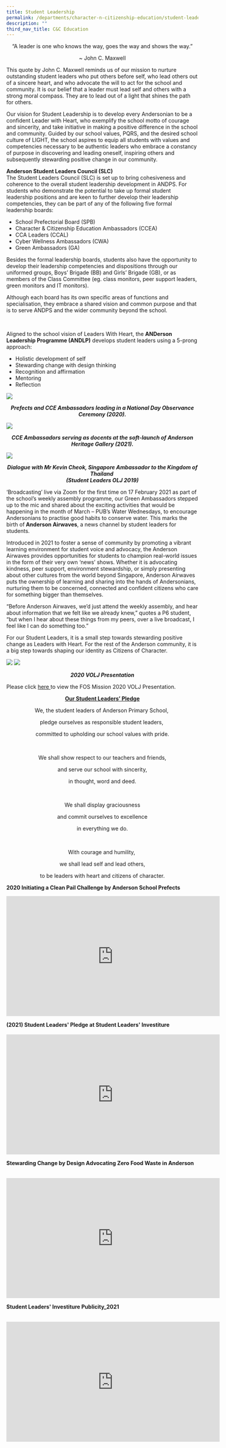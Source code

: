 ```yaml
---
title: Student Leadership
permalink: /departments/character-n-citizenship-education/student-leadership
description: ""
third_nav_title: C&C Education
---
```

<p style="text-align: center;">“A leader is one who knows the way, goes the way and shows the way.”</p>
<p style="text-align: center;">~ John C. Maxwell</p>

<p>This quote by John C. Maxwell reminds us of our mission to nurture outstanding student leaders who put others before self, who lead others out of a sincere heart, and who advocate the will to act for the school and community. It is our belief that a leader must lead self and others with a strong moral compass. They are to lead out of a light that shines the path for others.</p>
<p>Our vision for Student Leadership is to develop every Andersonian to be a confident Leader with Heart, who exemplify the school motto of courage and sincerity, and take initiative in making a positive difference in the school and community. Guided by our school values, PQRS, and the desired school culture of LIGHT, the school aspires to equip all students with values and competencies necessary to be authentic leaders who embrace a constancy of purpose in discovering and leading oneself, inspiring others and subsequently stewarding positive change in our community.</p>

<p><strong>Anderson Student Leaders Council (SLC)</strong><br>
The Student Leaders Council (SLC) is set up to bring cohesiveness and coherence to the overall student leadership development in ANDPS. For students who demonstrate the potential to take up formal student leadership positions and are keen to further develop their leadership competencies, they can be part of any of the following five formal leadership boards:</p>
<ul>
<li>School Prefectorial Board (SPB)</li>
<li>Character &amp; Citizenship Education Ambassadors (CCEA)</li>
<li>CCA Leaders (CCAL)</li>
<li>Cyber Wellness Ambassadors (CWA)</li>
<li>Green Ambassadors (GA)</li>
</ul>

<p>Besides the formal leadership boards, students also have the opportunity to develop their leadership competencies and dispositions through our uniformed groups, Boys’ Brigade (BB) and Girls’ Brigade (GB), or as members of the Class Committee (eg. class monitors, peer support leaders, green monitors and IT monitors).</p>

<p>Although each board has its own specific areas of functions and specialisation, they embrace a shared vision and common purpose and that is to serve ANDPS and the wider community beyond the school.</p>
<div>&nbsp;</div>
<div>
<p>Aligned to the school vision of Leaders With Heart, the&nbsp;<strong>ANDerson Leadership Programme (ANDLP)</strong>&nbsp;develops student leaders using a 5-prong approach:</p>
<div>
<ul>
<li>Holistic development of self</li>
<li>Stewarding change with design thinking</li>
<li>Recognition and affirmation</li>
<li>Mentoring</li>
<li>Reflection</li>
</ul>
</div>
</div>

![](/images/apscce3.jpeg)
<p style="text-align: center;"><strong><em>Prefects and CCE Ambassadors leading in a National Day Observance Ceremony (2020).</em></strong></p>

![](/images/apscce4.png)
<p style="text-align: center;"><strong><em>CCE Ambassadors serving as docents at the soft-launch of Anderson Heritage Gallery (2021).</em></strong></p>

![](/images/apscce5.jpeg)

<p style="text-align: center;"><strong><em>Dialogue with Mr Kevin Cheok, Singapore Ambassador to the Kingdom of Thailand&nbsp;<br></em></strong><strong><em>(Student Leaders OLJ 2019)</em></strong></p>

<p>‘Broadcasting’ live via Zoom for the first time on 17 February 2021 as part of the school’s weekly assembly programme, our Green Ambassadors stepped up to the mic and shared about the exciting activities that would be happening in the month of March – PUB’s Water Wednesdays, to encourage Andersonians to practise good habits to conserve water. This marks the birth of<strong>&nbsp;Anderson Airwaves</strong>, a news channel by student leaders for students.</p>
<p>Introduced in 2021 to foster a sense of community by promoting a vibrant learning environment for student voice and advocacy, the Anderson Airwaves provides opportunities for students to champion real-world issues in the form of their very own ‘news’ shows. Whether it is advocating kindness, peer support, environment stewardship, or simply presenting about other cultures from the world beyond Singapore, Anderson Airwaves puts the ownership of learning and sharing into the hands of Andersonians, nurturing them to be concerned, connected and confident citizens who care for something bigger than themselves.</p>
<p>“Before Anderson Airwaves, we’d just attend the weekly assembly, and hear about information that we felt like we already knew,” quotes a P6 student, “but when I hear about these things from my peers, over a live broadcast, I feel like I can do something too.”</p>
<p>For our Student Leaders, it is a small step towards stewarding positive change as Leaders with Heart. For the rest of the Anderson community, it is a big step towards shaping our identity as Citizens of Character.</p>

![](/images/2020%20VOLJ%20presentation%20by%20Student%20Leaders%201.jpeg)
![](/images/2020%20VOLJ%20presentation%20by%20Student%20Leaders%202.jpeg)
<p style="text-align: center;"><strong><em>2020 VOLJ Presentation</em></strong></p>

<div>
<div>
<p>Please click&nbsp;<a target="" href="https://andersonpri.moe.edu.sg/qql/slot/u196/2021/Departments/CCE/FOS%20Mission%20and%202020%20VOLJ%20presentation.pdf">here&nbsp;</a>to view the FOS Mission 2020 VOLJ Presentation.</p>
</div>
</div>
<p style="text-align: center;"><strong><u>Our Student Leaders’ Pledge</u></strong></p>

<p style="text-align: center;">We, the student leaders of Anderson Primary School,&nbsp;</p>
<p style="text-align: center;">pledge ourselves as responsible student leaders,&nbsp;</p>
<p style="text-align: center;">committed to upholding our school values with pride.</p>
<p style="text-align: center;">&nbsp;</p>
<p style="text-align: center;">We shall show respect to our teachers and friends,</p>
<p style="text-align: center;">and serve our school with sincerity,</p>
<p style="text-align: center;">in thought, word and deed.</p>
<p style="text-align: center;">&nbsp;</p>
<p style="text-align: center;">We shall display graciousness</p>
<p style="text-align: center;">and commit ourselves to excellence</p>
<p style="text-align: center;">in everything we do.</p>
<p style="text-align: center;">&nbsp;</p>
<p style="text-align: center;">With courage and humility,&nbsp;</p>
<p style="text-align: center;">we shall lead self and lead others,</p>
<p style="text-align: center;">to be leaders with heart and citizens of character.</p>
<p><strong>2020 Initiating a Clean Pail Challenge by Anderson School Prefects</strong></p>
<div><iframe data-mce-fragment="1" allowfullscreen="allowfullscreen" frameborder="0" height="315" width="560" src="https://www.youtube.com/embed/dF8QWohu03Y" title="YouTube video player" class="ive_eobj_center"></iframe></div>

<p><strong>(2021) Student Leaders' Pledge at Student Leaders' Investiture</strong><br><br><iframe data-mce-fragment="1" allowfullscreen="allowfullscreen" frameborder="0" height="315" width="560" src="https://www.youtube.com/embed/Mpspjpnzszw" title="YouTube video player" class="ive_eobj_center"></iframe></p>
<p><strong>Stewarding Change by Design Advocating Zero Food Waste in Anderson</strong></p>
<div><strong><br></strong><iframe data-mce-fragment="1" allowfullscreen="allowfullscreen" frameborder="0" height="315" width="560" src="https://www.youtube.com/embed/aSyK_xEa_Uc" title="YouTube video player" class="ive_eobj_center"></iframe></div>
<div>
<p><strong>Student Leaders' Investiture Publicity_2021</strong></p>
<div><strong>&nbsp;</strong></div>
<iframe data-mce-fragment="1" allowfullscreen="allowfullscreen" frameborder="0" height="315" width="560" src="https://www.youtube.com/embed/XpeOVFF-HzE" title="YouTube video player" class="ive_eobj_center"></iframe></div>